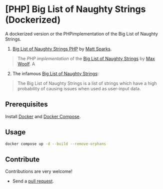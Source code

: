 # [PHP] Big List of Naughty Strings (Dockerized)

A dockerized version or the PHPimplementation of the Big List of Naughty Strings.

1. [Big List of Naughty Strings PHP](https://github.com/minimaxir/big-list-of-naughty-strings) by [Matt Sparks](https://developmentmatt.com/).

> The *PHP implementation* of the [Big List of Naughty Strings](https://github.com/minimaxir/big-list-of-naughty-strings) by [Max Woolf](https://minimaxir.com/). A 


2. The infamous [Big List of Naughty Strings](https://github.com/minimaxir/big-list-of-naughty-strings):

> The Big List of Naughty Strings is a list of strings which have a high probability of causing issues when used as user-input data.


## Prerequisites

Install [Docker](https://docs.docker.com/engine/install/) and [Docker Compose](https://docs.docker.com/engine/install/).


## Usage

```bash
docker compose up -d --build --remove-orphans 
```

## Contribute

Contributions are very welcome!

- Send a [pull request](https://github.com/mariuscucuruz/blns-php-docker/compare).

